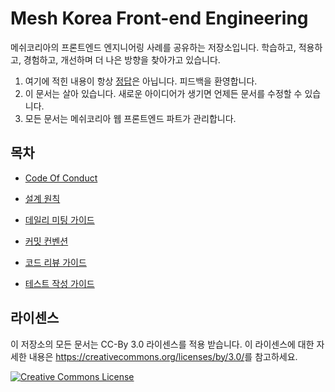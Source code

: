 # Mesh Korea Front-end Engineering

메쉬코리아의 프론트엔드 엔지니어링 사례를 공유하는 저장소입니다. 학습하고, 적용하고, 경험하고, 개선하며 더 나은 방향을 찾아가고 있습니다.

1) 여기에 적힌 내용이 항상 <u>정답</u>은 아닙니다. 피드백을 환영합니다. 
2) 이 문서는 살아 있습니다. 새로운 아이디어가 생기면 언제든 문서를 수정할 수 있습니다.
3) 모든 문서는 메쉬코리아 웹 프론트엔드 파트가 관리합니다. 

  

## 목차

- [Code Of Conduct](./coc/index.md)

- [설계 원칙](./design/index.md)

- [데일리 미팅 가이드](./daily-meeting/index.md)

- [커밋 컨벤션](./conventions/commit/index.md)

- [코드 리뷰 가이드](./conventions/code-review/index.md)

- [테스트 작성 가이드](./tests/index.md)

  

## 라이센스

이 저장소의 모든 문서는 CC-By 3.0 라이센스를 적용 받습니다. 이 라이센스에 대한 자세한 내용은 <https://creativecommons.org/licenses/by/3.0/>를 참고하세요.

<a rel="license" href="https://creativecommons.org/licenses/by/3.0/"><img alt="Creative Commons License" style="border-width:0" src="https://i.creativecommons.org/l/by/3.0/88x31.png" /></a>

